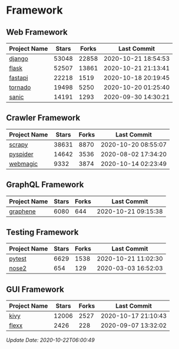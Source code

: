 # Framework

## Web Framework
| Project Name | Stars | Forks | Last Commit |
| ------------ | ----- | ----- | ----------- |
| [django](https://github.com/django/django) | 53048 | 22858 | 2020-10-21 18:54:53 |
| [flask](https://github.com/pallets/flask) | 52507 | 13861 | 2020-10-21 21:13:41 |
| [fastapi](https://github.com/tiangolo/fastapi) | 22218 | 1519 | 2020-10-18 20:19:45 |
| [tornado](https://github.com/tornadoweb/tornado) | 19498 | 5250 | 2020-10-20 01:25:40 |
| [sanic](https://github.com/huge-success/sanic) | 14191 | 1293 | 2020-09-30 14:30:21 |

## Crawler Framework
| Project Name | Stars | Forks | Last Commit |
| ------------ | ----- | ----- | ----------- |
| [scrapy](https://github.com/scrapy/scrapy) | 38631 | 8870 | 2020-10-20 08:55:07 |
| [pyspider](https://github.com/binux/pyspider) | 14642 | 3536 | 2020-08-02 17:34:20 |
| [webmagic](https://github.com/code4craft/webmagic) | 9332 | 3874 | 2020-10-14 02:23:49 |

## GraphQL Framework
| Project Name | Stars | Forks | Last Commit |
| ------------ | ----- | ----- | ----------- |
| [graphene](https://github.com/graphql-python/graphene) | 6080 | 644 | 2020-10-21 09:15:38 |

## Testing Framework
| Project Name | Stars | Forks | Last Commit |
| ------------ | ----- | ----- | ----------- |
| [pytest](https://github.com/pytest-dev/pytest) | 6629 | 1538 | 2020-10-21 11:02:30 |
| [nose2](https://github.com/nose-devs/nose2) | 654 | 129 | 2020-03-03 16:52:03 |

## GUI Framework
| Project Name | Stars | Forks | Last Commit |
| ------------ | ----- | ----- | ----------- |
| [kivy](https://github.com/kivy/kivy) | 12006 | 2527 | 2020-10-17 21:10:43 |
| [flexx](https://github.com/flexxui/flexx) | 2426 | 228 | 2020-09-07 13:32:02 |

*Update Date: 2020-10-22T06:00:49*